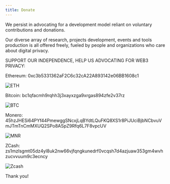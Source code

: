 ```yaml
---
title: Donate
---
```


We persist in advocating for a development model reliant on voluntary contributions and donations. 

Our diverse array of research, projects development, events and tools production is all offered freely, fueled by people and organizations who care about digital privacy.

SUPPORT OUR INDEPENDENCE, HELP US ADVOCATING FOR WEB3 PRIVACY:  

Ethereum: 0xc3b5331362aF2C6c32cA22A893142e06BB1608c1

![ETH](https://github.com/web3privacy/docs/assets/101947219/5fe894e4-8135-48e4-8632-77cd50e7a289)

Bitcoin: bc1qfacmh9rqhh3j3xayxzga9xrgas894zfe2v37rz

![BTC](https://github.com/web3privacy/docs/assets/101947219/ca812e7b-b8a9-4045-bdfb-7df0f139a54c)

Monero: 45hzJHESi64PYf44PmewggSNcxjLqBYdtLQuFKQ8XS1r8PiJUciBjbNCbvuVmJTmTnCmMXUQ2SPo8ASpZ9Rfq6L7F8vpcUV

![MNR](https://github.com/web3privacy/docs/assets/101947219/593dfdcb-30d6-4757-82ba-6252483c05d2)

ZCash: zs1mzlsgmt05dz4yl8uk2nw66vjfqngkunedrf0vcqsh7d4azjuaw353gm4wvhzucvvuum9c3ecncy

![Zcash](https://github.com/web3privacy/docs/assets/101947219/cbebe094-8175-446a-8ddc-f8cebd293120)

Thank you!
